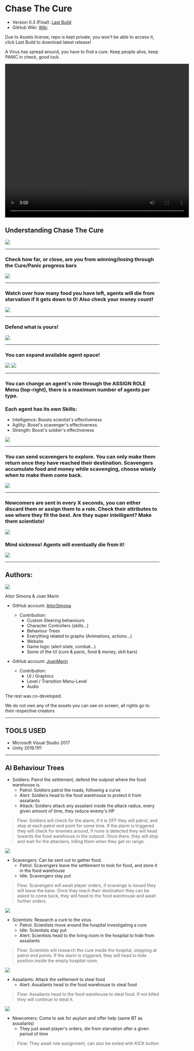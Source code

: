 # Chase The Cure
* Version 0.3 (Final): [Last Build](https://github.com/CITM-AI/ChaseTheCurePublic/releases/download/0.3/ChaseTheCure_v0.3.zip)
* GitHub Wiki: [Wiki](https://github.com/CITM-AI/ChaseTheCurePublic/wiki)

Due to Assets license, repo is kept private, you won't be able to access it, click Last Build to download latest release!

A Virus has spread around, you have to find a cure.
Keep people alive, keep PANIC in check, good luck.

<video src="docs/Chase The Cure_Gameplay.mp4" width="600" height="500" controls preload></video>

## Understanding Chase The Cure

<img src="docs/GameImages/Map.PNG">

***

### Check how far, or close, are you from winning/losing through the Cure/Panic progress bars
<img src="docs/GameImages/Cure&Panic_Progress.PNG">

***

### Watch over how many food you have left, agents will die from starvation if it gets down to 0! Also check your money count!
<img src="docs/GameImages/Resources.PNG">

***

### Defend what is yours! 
<img src="docs/GameImages/EnemyAttack.jpg">

***

### You can expand available agent space!
<img src="docs/GameImages/Outpost.jpg">
<img src="docs/GameImages/Hospital.jpg">

***

### You can change an agent's role through the ASSIGN ROLE Menu (top-right), there is a maximum number of agents per type.
### Each agent has its own Skills:
  * Intelligence: Boosts scientist's effectiveness
  * Agility: Boost's scavenger's effectiveness. 
  * Strength: Boost's soldier's effectiveness
<img src="docs/GameImages/RoleChange&AgentSpaceExpansion.PNG">

***

### You can send scavengers to explore. You can only make them return once they have reached their destination. Scavengers accumulate food and money while scavenging, choose wisely when to make them come back. 
<img src="docs/GameImages/ScavengerMenu.PNG">

***

### Newcomers are sent in every X seconds, you can either discard them or assign them to a role. Check their attributes to see where they fit the best. Are they super intelligent? Make them scientists!

<img src="docs/GameImages/Newcomers.PNG">


### Mind sickness! Agents will eventually die from it!

<img src="docs/GameImages/Sickness.PNG">

***

## Authors:

<img src="docs/TeamPhoto.jpg">

Aitor Simona & Joan Marín

* GitHub account: [AitorSimona](https://github.com/AitorSimona)

  * Contribution:
    * Custom Steering behaviours
    * Character Controllers (skills...)
    * Behaviour Trees 
    * Everything related to graphs (Animations, actions...) 
    * Website 
    * Game logic (alert state, combat...)
    * Some of the UI (cure & panic, food & money, skill bars)
 
* GitHub account: [JoanMarín](https://github.com/X0KA)

  * Contribution:
    * UI / Graphics
    * Level / Transition Menu-Level 
    * Audio
   
The rest was co-developed.   

We do not own any of the assets you can see on screen, all rights go to their respective creators

***

## TOOLS USED

- Microsoft Visual Studio 2017
- Unity 2019.11f1

***

## AI Behaviour Trees

* Soldiers: Patrol the settlement, defend the outpost where the food warehouse is. 
   * Patrol: Soldiers patrol the roads, following a curve
   * Alert: Soldiers head to the food warehouse to protect it from assailants
   * Attack: Soldiers attack any assailant inside the attack radius, every given amount of time, they reduce enemy's HP

> Flow: Soldiers will check for the alarm, if it is OFF they will patrol, and stop at each patrol end point for some time. If the alarm is triggered they will check for enemies around, if none is detected they will head towards the food warehouse in the outpost. Once there, they will stop and wait for the attackers, killing them when they get on range.

<img src="Wiki/BehaviourTrees/SoldierBT.jpg">

* Scavengers: Can be sent out to gather food.
   * Patrol: Scavengers leave the settlement to look for food, and store it in the food warehouse
   * Idle: Scavengers stay put

> Flow: Scavengers will await player orders, if scavenge is issued they will leave the base. Once they reach their destination they can be asked to come back, they will head to the food warehouse and await further orders. 

<img src="Wiki/BehaviourTrees/ScavengerBT.jpg">


* Scientists: Research a cure to the virus.
   * Patrol: Scientists move around the hospital investigating a cure
   * Idle: Scientists stay put
   * Alert: Scientists head to the living room in the hospital to hide from assailants

> Flow: Scientists will research the cure inside the hospital, stopping at patrol end points. If the alarm is triggered, they will head to hide position inside the empty hospital room.

<img src="Wiki/BehaviourTrees/ScientistBT.jpg">

* Assailants: Attack the settlement to steal food 
   * Alert: Assailants head to the food warehouse to steal food

> Flow: Assailants head to the food warehouse to steal food. If not killed they will continue to steal it.

<img src="Wiki/BehaviourTrees/Assailant-NewcomerBT.jpg">

* Newcomers: Come to ask for asylum and offer help  (same BT as assailants)
   * They just await player's orders, die from starvation after a given period of time

> Flow: They await role assignment, can also be exiled with KICK button


